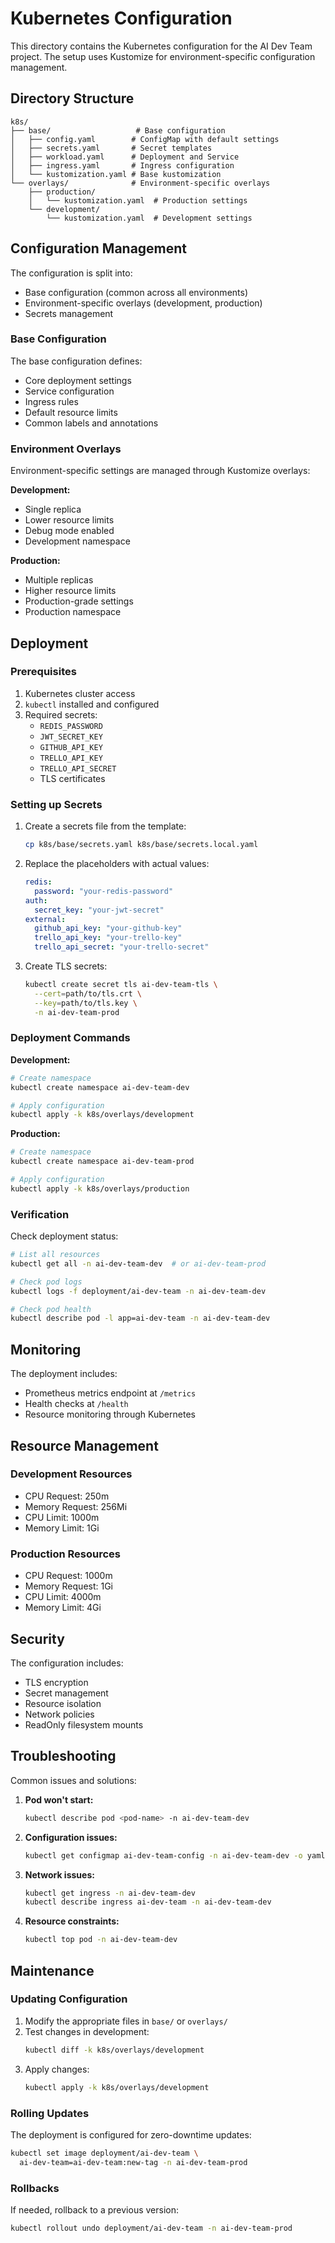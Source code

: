 # Kubernetes Configuration

This directory contains the Kubernetes configuration for the AI Dev Team project. The setup uses Kustomize for environment-specific configuration management.

## Directory Structure

```
k8s/
├── base/                   # Base configuration
│   ├── config.yaml        # ConfigMap with default settings
│   ├── secrets.yaml       # Secret templates
│   ├── workload.yaml      # Deployment and Service
│   ├── ingress.yaml       # Ingress configuration
│   └── kustomization.yaml # Base kustomization
└── overlays/              # Environment-specific overlays
    ├── production/
    │   └── kustomization.yaml  # Production settings
    └── development/
        └── kustomization.yaml  # Development settings
```

## Configuration Management

The configuration is split into:
- Base configuration (common across all environments)
- Environment-specific overlays (development, production)
- Secrets management

### Base Configuration

The base configuration defines:
- Core deployment settings
- Service configuration
- Ingress rules
- Default resource limits
- Common labels and annotations

### Environment Overlays

Environment-specific settings are managed through Kustomize overlays:

**Development:**
- Single replica
- Lower resource limits
- Debug mode enabled
- Development namespace

**Production:**
- Multiple replicas
- Higher resource limits
- Production-grade settings
- Production namespace

## Deployment

### Prerequisites

1. Kubernetes cluster access
2. `kubectl` installed and configured
3. Required secrets:
   - `REDIS_PASSWORD`
   - `JWT_SECRET_KEY`
   - `GITHUB_API_KEY`
   - `TRELLO_API_KEY`
   - `TRELLO_API_SECRET`
   - TLS certificates

### Setting up Secrets

1. Create a secrets file from the template:
   ```bash
   cp k8s/base/secrets.yaml k8s/base/secrets.local.yaml
   ```

2. Replace the placeholders with actual values:
   ```yaml
   redis:
     password: "your-redis-password"
   auth:
     secret_key: "your-jwt-secret"
   external:
     github_api_key: "your-github-key"
     trello_api_key: "your-trello-key"
     trello_api_secret: "your-trello-secret"
   ```

3. Create TLS secrets:
   ```bash
   kubectl create secret tls ai-dev-team-tls \
     --cert=path/to/tls.crt \
     --key=path/to/tls.key \
     -n ai-dev-team-prod
   ```

### Deployment Commands

**Development:**
```bash
# Create namespace
kubectl create namespace ai-dev-team-dev

# Apply configuration
kubectl apply -k k8s/overlays/development
```

**Production:**
```bash
# Create namespace
kubectl create namespace ai-dev-team-prod

# Apply configuration
kubectl apply -k k8s/overlays/production
```

### Verification

Check deployment status:
```bash
# List all resources
kubectl get all -n ai-dev-team-dev  # or ai-dev-team-prod

# Check pod logs
kubectl logs -f deployment/ai-dev-team -n ai-dev-team-dev

# Check pod health
kubectl describe pod -l app=ai-dev-team -n ai-dev-team-dev
```

## Monitoring

The deployment includes:
- Prometheus metrics endpoint at `/metrics`
- Health checks at `/health`
- Resource monitoring through Kubernetes

## Resource Management

### Development Resources
- CPU Request: 250m
- Memory Request: 256Mi
- CPU Limit: 1000m
- Memory Limit: 1Gi

### Production Resources
- CPU Request: 1000m
- Memory Request: 1Gi
- CPU Limit: 4000m
- Memory Limit: 4Gi

## Security

The configuration includes:
- TLS encryption
- Secret management
- Resource isolation
- Network policies
- ReadOnly filesystem mounts

## Troubleshooting

Common issues and solutions:

1. **Pod won't start:**
   ```bash
   kubectl describe pod <pod-name> -n ai-dev-team-dev
   ```

2. **Configuration issues:**
   ```bash
   kubectl get configmap ai-dev-team-config -n ai-dev-team-dev -o yaml
   ```

3. **Network issues:**
   ```bash
   kubectl get ingress -n ai-dev-team-dev
   kubectl describe ingress ai-dev-team -n ai-dev-team-dev
   ```

4. **Resource constraints:**
   ```bash
   kubectl top pod -n ai-dev-team-dev
   ```

## Maintenance

### Updating Configuration

1. Modify the appropriate files in `base/` or `overlays/`
2. Test changes in development:
   ```bash
   kubectl diff -k k8s/overlays/development
   ```
3. Apply changes:
   ```bash
   kubectl apply -k k8s/overlays/development
   ```

### Rolling Updates

The deployment is configured for zero-downtime updates:
```bash
kubectl set image deployment/ai-dev-team \
  ai-dev-team=ai-dev-team:new-tag -n ai-dev-team-prod
```

### Rollbacks

If needed, rollback to a previous version:
```bash
kubectl rollout undo deployment/ai-dev-team -n ai-dev-team-prod
``` 